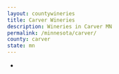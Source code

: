 ```yaml
---
layout: countywineries
title: Carver Wineries
description: Wineries in Carver MN
permalink: /minnesota/carver/
county: carver
state: mn
---
```

-
